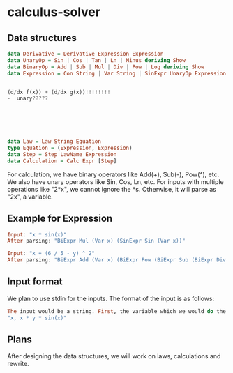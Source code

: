 # calculus-solver


## Data structures

```haskell
data Derivative = Derivative Expression Expression 
data UnaryOp = Sin | Cos | Tan | Ln | Minus deriving Show
data BinaryOp = Add | Sub | Mul | Div | Pow | Log deriving Show
data Expression = Con String | Var String | SinExpr UnaryOp Expression | BiExpr BinaryOp Expression Expression deriving Show


(d/dx f(x)) + (d/dx g(x))!!!!!!!!
-  unary?????






data Law = Law String Equation
type Equation = (Expression, Expression)
data Step = Step LawName Expression
data Calculation = Calc Expr [Step] 
```

For calculation, we have binary operators like Add(+), Sub(-), Pow(^), etc. We also have unary operators like Sin, Cos, Ln, etc. For inputs with multiple operations like "2*x", we cannot ignore the *s. Otherwise, it will parse as "2x", a variable. 


## Example for Expression

```haskell
Input: "x * sin(x)"
After parsing: "BiExpr Mul (Var x) (SinExpr Sin (Var x))"

Input: "x + (6 / 5 - y) ^ 2"
After parsing: "BiExpr Add (Var x) (BiExpr Pow (BiExpr Sub (BiExpr Div (Con 6) (Con 5)) (Var y)) (Con 2))"

```



## Input format

We plan to use stdin for the inputs. The format of the input is as follows:

```haskell
The input would be a string. First, the variable which we would do the derivation on is given before a comma. Then the expression will be provided. For example:
"x, x * y * sin(x)"
```


## Plans

After designing the data structures, we will work on laws, calculations and rewrite. 


